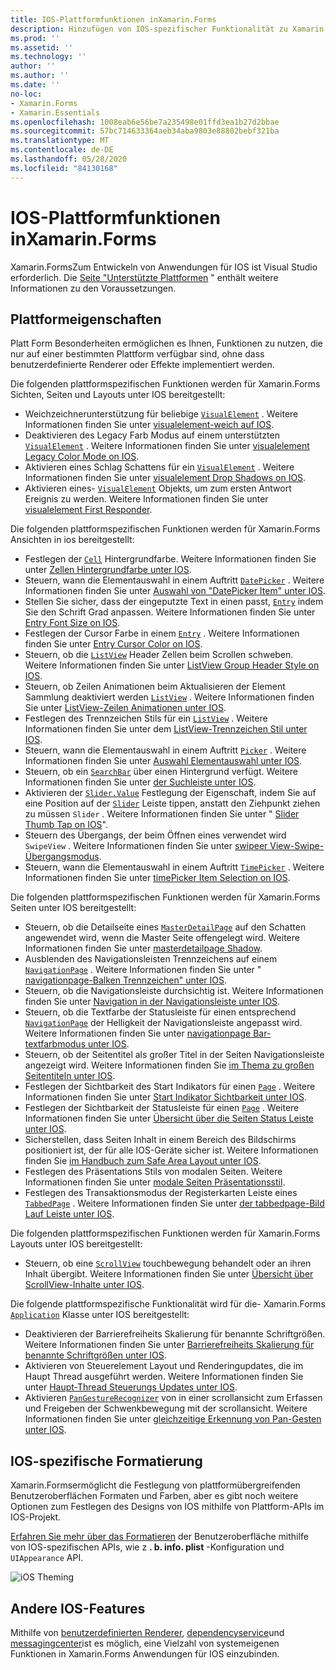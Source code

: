 ```yaml
---
title: IOS-Plattformfunktionen inXamarin.Forms
description: Hinzufügen von IOS-spezifischer Funktionalität zu Xamarin.Forms Anwendungen.
ms.prod: ''
ms.assetid: ''
ms.technology: ''
author: ''
ms.author: ''
ms.date: ''
no-loc:
- Xamarin.Forms
- Xamarin.Essentials
ms.openlocfilehash: 1008eab6e56be7a235498e01ffd3ea1b27d2bbae
ms.sourcegitcommit: 57bc714633364aeb34aba9803e88802bebf321ba
ms.translationtype: MT
ms.contentlocale: de-DE
ms.lasthandoff: 05/28/2020
ms.locfileid: "84130168"
---
```

# <a name="ios-platform-features-in-xamarinforms"></a>IOS-Plattformfunktionen inXamarin.Forms

Xamarin.FormsZum Entwickeln von Anwendungen für IOS ist Visual Studio erforderlich. Die [Seite "Unterstützte Plattformen](~/get-started/supported-platforms.md) " enthält weitere Informationen zu den Voraussetzungen.

## <a name="platform-specifics"></a>Plattformeigenschaften

Platt Form Besonderheiten ermöglichen es Ihnen, Funktionen zu nutzen, die nur auf einer bestimmten Plattform verfügbar sind, ohne dass benutzerdefinierte Renderer oder Effekte implementiert werden.

Die folgenden plattformspezifischen Funktionen werden für Xamarin.Forms Sichten, Seiten und Layouts unter IOS bereitgestellt:

- Weichzeichnerunterstützung für beliebige [`VisualElement`](xref:Xamarin.Forms.VisualElement) . Weitere Informationen finden Sie unter [visualelement-weich auf IOS](visualelement-blur.md).
- Deaktivieren des Legacy Farb Modus auf einem unterstützten [`VisualElement`](xref:Xamarin.Forms.VisualElement) . Weitere Informationen finden Sie unter [visualelement Legacy Color Mode on IOS](legacy-color-mode.md).
- Aktivieren eines Schlag Schattens für ein [`VisualElement`](xref:Xamarin.Forms.VisualElement) . Weitere Informationen finden Sie unter [visualelement Drop Shadows on IOS](visualelement-drop-shadow.md).
- Aktivieren eines- [`VisualElement`](xref:Xamarin.Forms.VisualElement) Objekts, um zum ersten Antwort Ereignis zu werden. Weitere Informationen finden Sie unter [visualelement First Responder](visualelement-first-responder.md).

Die folgenden plattformspezifischen Funktionen werden für Xamarin.Forms Ansichten in ios bereitgestellt:

- Festlegen der [`Cell`](xref:Xamarin.Forms.Cell) Hintergrundfarbe. Weitere Informationen finden Sie unter [Zellen Hintergrundfarbe unter IOS](cell-background-color.md).
- Steuern, wann die Elementauswahl in einem Auftritt [`DatePicker`](xref:Xamarin.Forms.DatePicker) . Weitere Informationen finden Sie unter [Auswahl von "DatePicker Item" unter IOS](datepicker-selection.md).
- Stellen Sie sicher, dass der eingeputzte Text in einen passt, [`Entry`](xref:Xamarin.Forms.Entry) indem Sie den Schrift Grad anpassen. Weitere Informationen finden Sie unter [Entry Font Size on IOS](entry-font-size.md).
- Festlegen der Cursor Farbe in einem [`Entry`](xref:Xamarin.Forms.Entry) . Weitere Informationen finden Sie unter [Entry Cursor Color on IOS](entry-cursor-color.md).
- Steuern, ob die [`ListView`](xref:Xamarin.Forms.ListView) Header Zellen beim Scrollen schweben. Weitere Informationen finden Sie unter [ListView Group Header Style on IOS](listview-group-header-style.md).
- Steuern, ob Zeilen Animationen beim Aktualisieren der Element Sammlung deaktiviert werden [`ListView`](xref:Xamarin.Forms.ListView) . Weitere Informationen finden Sie unter [ListView-Zeilen Animationen unter IOS](listview-row-animations.md).
- Festlegen des Trennzeichen Stils für ein [`ListView`](xref:Xamarin.Forms.ListView) . Weitere Informationen finden Sie unter dem [ListView-Trennzeichen Stil unter IOS](listview-separator-style.md).
- Steuern, wann die Elementauswahl in einem Auftritt [`Picker`](xref:Xamarin.Forms.Picker) . Weitere Informationen finden Sie unter [Auswahl Elementauswahl unter IOS](picker-selection.md).
- Steuern, ob ein [`SearchBar`](xref:Xamarin.Forms.SearchBar) über einen Hintergrund verfügt. Weitere Informationen finden Sie unter [der Suchleiste unter IOS](searchbar-style.md).
- Aktivieren der [`Slider.Value`](xref:Xamarin.Forms.Slider.Value) Festlegung der Eigenschaft, indem Sie auf eine Position auf der [`Slider`](xref:Xamarin.Forms.Slider) Leiste tippen, anstatt den Ziehpunkt ziehen zu müssen `Slider` . Weitere Informationen finden Sie unter " [Slider Thumb Tap on IOS](slider-thumb.md)".
- Steuern des Übergangs, der beim Öffnen eines verwendet wird `SwipeView` . Weitere Informationen finden Sie unter [swipeer View-Swipe-Übergangsmodus](swipeview-swipetransitionmode.md).
- Steuern, wann die Elementauswahl in einem Auftritt [`TimePicker`](xref:Xamarin.Forms.TimePicker) . Weitere Informationen finden Sie unter [timePicker Item Selection on IOS](timepicker-selection.md).

Die folgenden plattformspezifischen Funktionen werden für Xamarin.Forms Seiten unter IOS bereitgestellt:

- Steuern, ob die Detailseite eines [`MasterDetailPage`](xref:Xamarin.Forms.MasterDetailPage) auf den Schatten angewendet wird, wenn die Master Seite offengelegt wird. Weitere Informationen finden Sie unter [masterdetailpage Shadow](masterdetailpage-shadow.md).
- Ausblenden des Navigationsleisten Trennzeichens auf einem [`NavigationPage`](xref:Xamarin.Forms.NavigationPage) . Weitere Informationen finden Sie unter " [navigationpage-Balken Trennzeichen" unter IOS](navigation-bar-separator.md).
- Steuern, ob die Navigationsleiste durchsichtig ist. Weitere Informationen finden Sie unter [Navigation in der Navigationsleiste unter IOS](navigation-bar-translucent.md).
- Steuern, ob die Textfarbe der Statusleiste für einen entsprechend [`NavigationPage`](xref:Xamarin.Forms.NavigationPage) der Helligkeit der Navigationsleiste angepasst wird. Weitere Informationen finden Sie unter [navigationpage Bar-textfarbmodus unter IOS](status-bar-text-color.md).
- Steuern, ob der Seitentitel als großer Titel in der Seiten Navigationsleiste angezeigt wird. Weitere Informationen finden Sie [im Thema zu großen Seitentiteln unter IOS](page-large-title.md).
- Festlegen der Sichtbarkeit des Start Indikators für einen [`Page`](xref:Xamarin.Forms.Page) . Weitere Informationen finden Sie unter [Start Indikator Sichtbarkeit unter IOS](page-home-indicator.md).
- Festlegen der Sichtbarkeit der Statusleiste für einen [`Page`](xref:Xamarin.Forms.Page) . Weitere Informationen finden Sie unter [Übersicht über die Seiten Status Leiste unter IOS](page-status-bar-visibility.md).
- Sicherstellen, dass Seiten Inhalt in einem Bereich des Bildschirms positioniert ist, der für alle IOS-Geräte sicher ist. Weitere Informationen finden Sie [im Handbuch zum Safe Area Layout unter IOS](page-safe-area-layout.md).
- Festlegen des Präsentations Stils von modalen Seiten. Weitere Informationen finden Sie unter [modale Seiten Präsentationsstil](page-presentation-style.md).
- Festlegen des Transaktionsmodus der Registerkarten Leiste eines [`TabbedPage`](xref:Xamarin.Forms.TabbedPage) . Weitere Informationen finden Sie unter [der tabbedpage-Bild Lauf Leiste unter IOS](tabbedpage-translucent-tabbar.md).

Die folgenden plattformspezifischen Funktionen werden für Xamarin.Forms Layouts unter IOS bereitgestellt:

- Steuern, ob eine [`ScrollView`](xref:Xamarin.Forms.ScrollView) touchbewegung behandelt oder an ihren Inhalt übergibt. Weitere Informationen finden Sie unter [Übersicht über ScrollView-Inhalte unter IOS](scrollview-content-touches.md).

Die folgende plattformspezifische Funktionalität wird für die- Xamarin.Forms [`Application`](xref:Xamarin.Forms.Application) Klasse unter IOS bereitgestellt:

- Deaktivieren der Barrierefreiheits Skalierung für benannte Schriftgrößen. Weitere Informationen finden Sie unter [Barrierefreiheits Skalierung für benannte Schriftgrößen unter IOS](named-font-size-scaling.md).
- Aktivieren von Steuerelement Layout und Renderingupdates, die im Haupt Thread ausgeführt werden. Weitere Informationen finden Sie unter [Haupt-Thread Steuerungs Updates unter IOS](main-thread-updates-ui.md).
- Aktivieren [`PanGestureRecognizer`](xref:Xamarin.Forms.PanGestureRecognizer) von in einer scrollansicht zum Erfassen und Freigeben der Schwenkbewegung mit der scrollansicht. Weitere Informationen finden Sie unter [gleichzeitige Erkennung von Pan-Gesten unter IOS](application-pan-gesture.md).

## <a name="ios-specific-formatting"></a>IOS-spezifische Formatierung

Xamarin.Formsermöglicht die Festlegung von plattformübergreifenden Benutzeroberflächen Formaten und Farben, aber es gibt noch weitere Optionen zum Festlegen des Designs von IOS mithilfe von Plattform-APIs im IOS-Projekt.

[Erfahren Sie mehr über das Formatieren](formatting.md) der Benutzeroberfläche mithilfe von IOS-spezifischen APIs, wie z **. b. info. plist** -Konfiguration und `UIAppearance` API.

![](images/status-white-sml.png "iOS Theming")

## <a name="other-ios-features"></a>Andere IOS-Features

Mithilfe von [benutzerdefinierten Renderer](~/xamarin-forms/app-fundamentals/custom-renderer/index.md), [dependencyservice](~/xamarin-forms/app-fundamentals/dependency-service/index.md)und [messagingcenter](~/xamarin-forms/app-fundamentals/messaging-center.md)ist es möglich, eine Vielzahl von systemeigenen Funktionen in Xamarin.Forms Anwendungen für IOS einzubinden.
